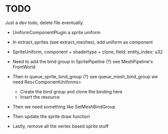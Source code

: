 # TODO

Just a dev todo, delete file eventually.

* UniformComponentPlugin a sprite uniform
* In extract_sprites (see extract_meshes), add uniform as component
* SpriteUniform, component + shadertype + clone, field: entity_index: u32
* Need to add the bind group in SpritePipeline (?) see MeshPipeline's FromWorld
* Then in queue_sprite_bind_group (?) see queue_mesh_bind_group we need Res<ComponentUniforms<SpriteUniform>>
	- Create the bind group and clone the binding here
	- Insert the resource
* Then we need something like SetMeshBindGroup
* Then update the sprite draw function

* Lastly, remove all the vertex based sprite stuff
